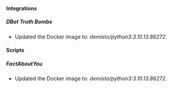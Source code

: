 
#### Integrations

##### DBot Truth Bombs

- Updated the Docker image to: *demisto/python3:3.10.13.86272*.

#### Scripts

##### FactAboutYou

- Updated the Docker image to: *demisto/python3:3.10.13.86272*.
